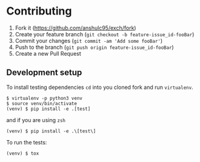 # Contributing

1. Fork it (<https://github.com/anshulc95/exch/fork>)
2. Create your feature branch (`git checkout -b feature-issue_id-fooBar`)
3. Commit your changes (`git commit -am 'Add some fooBar'`)
4. Push to the branch (`git push origin feature-issue_id-fooBar`)
5. Create a new Pull Request

## Development setup

To install testing dependencies `cd` into you cloned fork and run `virtualenv`.

```
$ virtualenv -p python3 venv
$ source venv/bin/activate
(venv) $ pip install -e .[test]
```
and if you are using `zsh`
```
(venv) $ pip install -e .\[test\]
```
To run the tests:
```
(venv) $ tox
```
